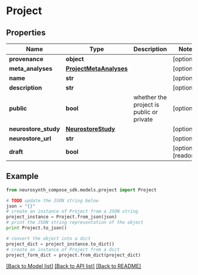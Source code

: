 # Project


## Properties
Name | Type | Description | Notes
------------ | ------------- | ------------- | -------------
**provenance** | **object** |  | [optional] 
**meta_analyses** | [**ProjectMetaAnalyses**](ProjectMetaAnalyses.md) |  | [optional] 
**name** | **str** |  | [optional] 
**description** | **str** |  | [optional] 
**public** | **bool** | whether the project is public or private | [optional] 
**neurostore_study** | [**NeurostoreStudy**](NeurostoreStudy.md) |  | [optional] 
**neurostore_url** | **str** |  | [optional] 
**draft** | **bool** |  | [optional] [readonly] 

## Example

```python
from neurosynth_compose_sdk.models.project import Project

# TODO update the JSON string below
json = "{}"
# create an instance of Project from a JSON string
project_instance = Project.from_json(json)
# print the JSON string representation of the object
print Project.to_json()

# convert the object into a dict
project_dict = project_instance.to_dict()
# create an instance of Project from a dict
project_form_dict = project.from_dict(project_dict)
```
[[Back to Model list]](../README.md#documentation-for-models) [[Back to API list]](../README.md#documentation-for-api-endpoints) [[Back to README]](../README.md)


